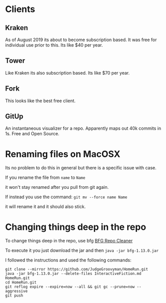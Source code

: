 # Clients

## Kraken ##
As of August 2019 its about to become subscription based. It was free for individual use prior to this.  Its like $40 per year.

## Tower ##
Like Kraken its also subscription based.  Its like $70 per year.

## Fork ##
This looks like the best free client.

## GitUp ##
An instantaneous visualizer for a repo.  Apparently maps out 40k commits in 1s.  Free and Open Source.

# Renaming files on MacOSX #
Its no problem to do this in general but there is a specific issue with case.

If you rename the file from 
`name`
to 
`Name`

it won't stay renamed after you pull from git again.

If instead you use the command:
`git mv --force name Name`

it will rename it and it should also stick.

# Changing things deep in the repo #
To change things deep in the repo, use bfg
[BFG Repo Cleaner](https://rtyley.github.io/bfg-repo-cleaner/)

To execute it you just download the jar and then 
`java -jar bfg-1.13.0.jar`

I followed the instructions and used the following commands:
```
git clone --mirror https://github.com/JudgeGroovyman/HomeRun.git
java -jar bfg-1.13.0.jar --delete-files InteractiveFiction.md HomeRun.git
cd HomeRun.git
git reflog expire --expire=now --all && git gc --prune=now --aggressive
git push
```

